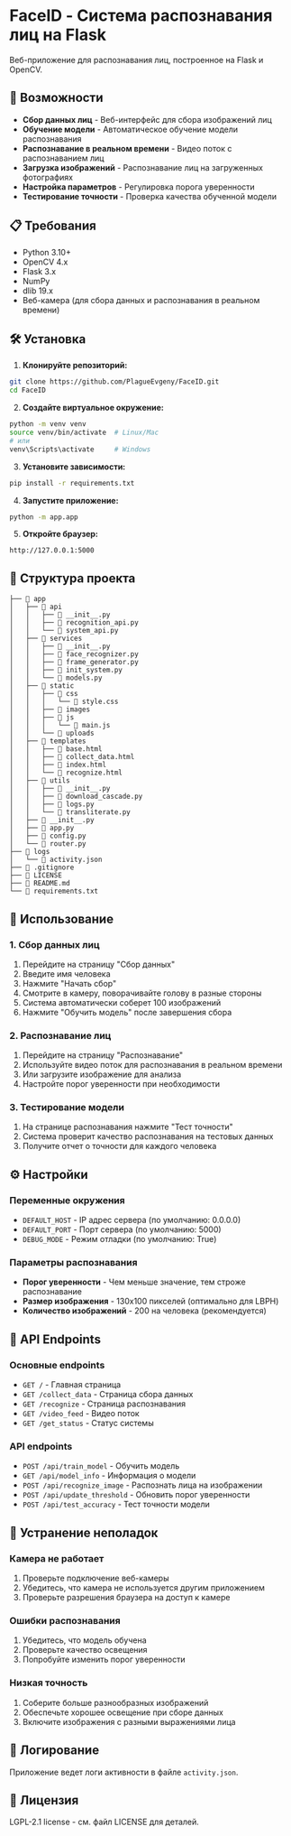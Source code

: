 # FaceID - Система распознавания лиц на Flask

Веб-приложение для распознавания лиц, построенное на Flask и OpenCV.

## 🚀 Возможности

- **Сбор данных лиц** - Веб-интерфейс для сбора изображений лиц
- **Обучение модели** - Автоматическое обучение модели распознавания
- **Распознавание в реальном времени** - Видео поток с распознаванием лиц
- **Загрузка изображений** - Распознавание лиц на загруженных фотографиях
- **Настройка параметров** - Регулировка порога уверенности
- **Тестирование точности** - Проверка качества обученной модели

## 📋 Требования

- Python 3.10+
- OpenCV 4.x
- Flask 3.x
- NumPy
- dlib 19.x
- Веб-камера (для сбора данных и распознавания в реальном времени)

## 🛠 Установка

1. **Клонируйте репозиторий:**
```bash
git clone https://github.com/PlagueEvgeny/FaceID.git
cd FaceID
```

2. **Создайте виртуальное окружение:**
```bash
python -m venv venv
source venv/bin/activate  # Linux/Mac
# или
venv\Scripts\activate     # Windows
```

3. **Установите зависимости:**
```bash
pip install -r requirements.txt
```

4. **Запустите приложение:**
```bash
python -m app.app
```

5. **Откройте браузер:**
```
http://127.0.0.1:5000
```

## 📁 Структура проекта

```
├── 📁 app
│   ├── 📁 api
│   │   ├── 📄 __init__.py
│   │   ├── 📄 recognition_api.py
│   │   └── 📄 system_api.py
│   ├── 📁 services
│   │   ├── 📄 __init__.py
│   │   ├── 📄 face_recognizer.py
│   │   ├── 📄 frame_generator.py
│   │   ├── 📄 init_system.py
│   │   └── 📄 models.py
│   ├── 📁 static
│   │   ├── 📁 css
│   │   │   └── 📄 style.css
│   │   ├── 📁 images
│   │   ├── 📁 js
│   │   │   └── 📄 main.js
│   │   └── 📁 uploads
│   ├── 📁 templates
│   │   ├── 📄 base.html
│   │   ├── 📄 collect_data.html
│   │   ├── 📄 index.html
│   │   └── 📄 recognize.html
│   ├── 📁 utils
│   │   ├── 📄 __init__.py
│   │   ├── 📄 download_cascade.py
│   │   ├── 📄 logs.py
│   │   └── 📄 transliterate.py
│   ├── 📄 __init__.py
│   ├── 📄 app.py
│   ├── 📄 config.py
│   └── 📄 router.py
├── 📁 logs
│   └── 📄 activity.json
├── 📄 .gitignore
├── 📄 LICENSE
├── 📄 README.md
└── 📄 requirements.txt
```

## 🎯 Использование

### 1. Сбор данных лиц

1. Перейдите на страницу "Сбор данных"
2. Введите имя человека
3. Нажмите "Начать сбор"
4. Смотрите в камеру, поворачивайте голову в разные стороны
5. Система автоматически соберет 100 изображений
6. Нажмите "Обучить модель" после завершения сбора

### 2. Распознавание лиц

1. Перейдите на страницу "Распознавание"
2. Используйте видео поток для распознавания в реальном времени
3. Или загрузите изображение для анализа
4. Настройте порог уверенности при необходимости

### 3. Тестирование модели

1. На странице распознавания нажмите "Тест точности"
2. Система проверит качество распознавания на тестовых данных
3. Получите отчет о точности для каждого человека

## ⚙️ Настройки

### Переменные окружения

- `DEFAULT_HOST` - IP адрес сервера (по умолчанию: 0.0.0.0)
- `DEFAULT_PORT` - Порт сервера (по умолчанию: 5000)
- `DEBUG_MODE` - Режим отладки (по умолчанию: True)

### Параметры распознавания

- **Порог уверенности** - Чем меньше значение, тем строже распознавание
- **Размер изображения** - 130x100 пикселей (оптимально для LBPH)
- **Количество изображений** - 200 на человека (рекомендуется)

## 🔧 API Endpoints

### Основные endpoints

- `GET /` - Главная страница
- `GET /collect_data` - Страница сбора данных
- `GET /recognize` - Страница распознавания
- `GET /video_feed` - Видео поток
- `GET /get_status` - Статус системы

### API endpoints

- `POST /api/train_model` - Обучить модель
- `GET /api/model_info` - Информация о модели
- `POST /api/recognize_image` - Распознать лица на изображении
- `POST /api/update_threshold` - Обновить порог уверенности
- `POST /api/test_accuracy` - Тест точности модели

## 🐛 Устранение неполадок

### Камера не работает

1. Проверьте подключение веб-камеры
2. Убедитесь, что камера не используется другим приложением
3. Проверьте разрешения браузера на доступ к камере

### Ошибки распознавания

1. Убедитесь, что модель обучена
2. Проверьте качество освещения
3. Попробуйте изменить порог уверенности

### Низкая точность

1. Соберите больше разнообразных изображений
2. Обеспечьте хорошее освещение при сборе данных
3. Включите изображения с разными выражениями лица

## 📝 Логирование

Приложение ведет логи активности в файле `activity.json`.

## 📄 Лицензия

LGPL-2.1 license - см. файл LICENSE для деталей.
